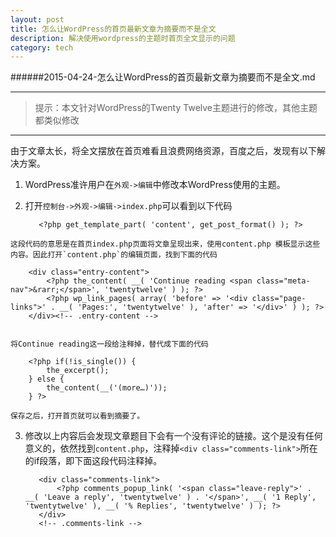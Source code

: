 ```yaml
---
layout: post
title: 怎么让WordPress的首页最新文章为摘要而不是全文
description: 解决使用wordpress的主题时首页全文显示的问题
category: tech
---
```


######2015-04-24-怎么让WordPress的首页最新文章为摘要而不是全文.md


* * *

> 提示：本文针对WordPress的Twenty Twelve主题进行的修改，其他主题都类似修改

* * *

由于文章太长，将全文摆放在首页难看且浪费网络资源，百度之后，发现有以下解决方案。

  1. WordPress准许用户在`外观->编辑`中修改本WordPress使用的主题。
  2. 打开`控制台->外观->编辑->index.php`可以看到以下代码

        <?php /* Start the Loop */ ?>
        <?php while ( have_posts() ) : the_post(); ?>
            <?php get_template_part( 'content', get_post_format() ); ?>
        <?php endwhile; ?>

        
    这段代码的意思是在首页index.php页面将文章呈现出来，使用content.php 模板显示这些内容。因此打开`content.php`的编辑页面，找到下面的代码
        
        <div class="entry-content">
            <?php the_content( __( 'Continue reading <span class="meta-nav">&rarr;</span>', 'twentytwelve' ) ); ?>
            <?php wp_link_pages( array( 'before' => '<div class="page-links">' . __( 'Pages:', 'twentytwelve' ), 'after' => '</div>' ) ); ?>
        </div><!-- .entry-content -->

    
    将Continue reading这一段给注释掉，替代成下面的代码
    
        <?php if(!is_single()) {
            the_excerpt();
        } else {
            the_content(__('(more…)'));
        } ?>   
    
    保存之后，打开首页就可以看到摘要了。
    

  3. 修改以上内容后会发现文章题目下会有一个没有评论的链接。这个是没有任何意义的，依然找到`content.php`，注释掉`<div class="comments-link">`所在的if段落，即下面这段代码注释掉。 

        <?php if ( comments_open() ) : ?>
            <div class="comments-link">
                <?php comments_popup_link( '<span class="leave-reply">' . __( 'Leave a reply', 'twentytwelve' ) . '</span>', __( '1 Reply', 'twentytwelve' ), __( '% Replies', 'twentytwelve' ) ); ?>
            </div>
            <!-- .comments-link -->
        <?php endif; // comments_open() ?>
